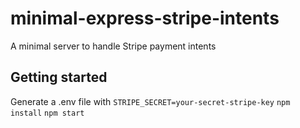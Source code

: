 # minimal-express-stripe-intents
A minimal server to handle Stripe payment intents

## Getting started 
Generate a .env file with ```STRIPE_SECRET=your-secret-stripe-key```
```npm install```
```npm start```